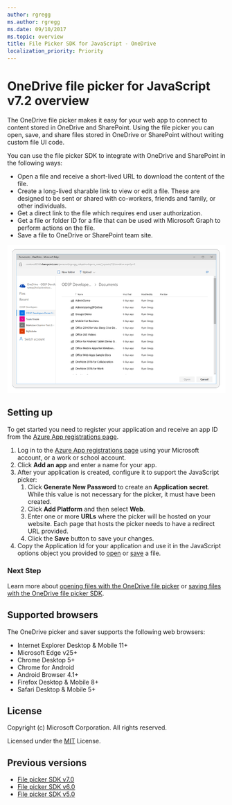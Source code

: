 ```yaml
---
author: rgregg
ms.author: rgregg
ms.date: 09/10/2017
ms.topic: overview
title: File Picker SDK for JavaScript - OneDrive
localization_priority: Priority
---
```

# OneDrive file picker for JavaScript v7.2 overview

The OneDrive file picker makes it easy for your web app to connect to content stored in OneDrive and SharePoint.
Using the file picker you can open, save, and share files stored in OneDrive or SharePoint without writing custom file UI code. 
 
You can use the file picker SDK to integrate with OneDrive and SharePoint in the following ways:

* Open a file and receive a short-lived URL to download the content of the file.
* Create a long-lived sharable link to view or edit a file. These are designed to be sent or shared with co-workers, friends and family, or other individuals.
* Get a direct link to the file which requires end user authorization.
* Get a file or folder ID for a file that can be used with Microsoft Graph to perform actions on the file.
* Save a file to OneDrive or SharePoint team site.

![Screenshot of the OneDrive file picker opening a file](file-picker-comp-866.png)


## Setting up

To get started you need to register your application and receive an app ID
from the [Azure App registrations page](https://aka.ms/AppRegistrations).

1. Log in to the [Azure App registrations page](https://aka.ms/AppRegistrations)
   using your Microsoft account, or a work or school account.
2. Click **Add an app** and enter a name for your app.
3. After your application is created, configure it to support the JavaScript picker:
   1. Click **Generate New Password** to create an **Application secret**. While this value is not necessary for the picker, it must have been created.
   2. Click **Add Platform** and then select **Web**.
   3. Enter one or more **URLs** where the picker will be hosted on your website. Each page that hosts the picker needs to have a redirect URL provided.
   4. Click the **Save** button to save your changes.
4. Copy the Application Id for your application and use it in the JavaScript options object you provided to [open](open-file.md) or [save](save-file.md) a file.

### Next Step

Learn more about [opening files with the OneDrive file picker](open-file.md) or
[saving files with the OneDrive file picker SDK](save-file.md).

## Supported browsers

The OneDrive picker and saver supports the following web browsers:

* Internet Explorer Desktop & Mobile 11+
* Microsoft Edge v25+
* Chrome Desktop 5+
* Chrome for Android
* Android Browser 4.1+
* Firefox Desktop & Mobile 8+
* Safari Desktop & Mobile 5+

## License

Copyright (c) Microsoft Corporation. All rights reserved.

Licensed under the [MIT](https://opensource.org/licenses/MIT) License.

## Previous versions

* [File picker SDK v7.0](../js-v7/index.md)
* [File picker SDK v6.0](../js-v6/index.md)
* [File picker SDK v5.0](../js-v5/index.md)

<!-- {
  "type": "#page.annotation",
  "description": "Use the JavaScript picker and saver SDKs to connect your web app to OneDrive.",
  "keywords": "js,javascript,onedrive,picker,saver,open,save,cloud",
  "section": "sdks",
"tocPath": "OneDrive SDKs/File pickers/JavaScript"
} -->
